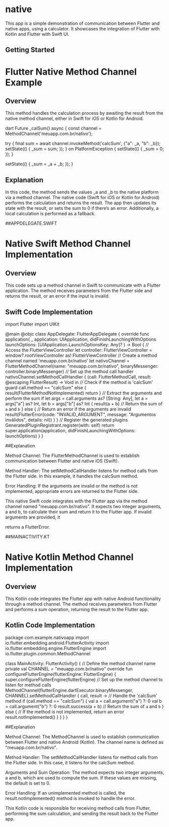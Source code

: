 # native

This app is a simple demonstration of communication between Flutter and native apps, using a calculator. It showcases the integration of Flutter with Kotlin and Flutter with Swift UI.

## Getting Started

# Flutter Native Method Channel Example

## Overview
This method handles the calculation process by awaiting the result from the native method channel, either in Swift for iOS or Kotlin for Android.

dart
Future<void> _calSum() async {
  const channel = MethodChannel('meuapp.com.br/nativo');

  try {
    final sum = await channel.invokeMethod('calcSum', {"a": _a, "b": _b});
    setState(() {
      _sum = sum;
    });
  } on PlatformException {
    setState(() {
      _sum = 0;
    });
  }

  setState(() {
    _sum = _a + _b;
  });
}

## Explanation
In this code, the method sends the values _a and _b to the native platform via a method channel. The native code (Swift for iOS or Kotlin for Android) performs the calculation and returns the result. The app then updates its state with the result, or sets the sum to 0 if there’s an error. Additionally, a local calculation is performed as a fallback.


##APPDELEGATE.SWIFT
# Native Swift Method Channel Implementation

## Overview
This code sets up a method channel in Swift to communicate with a Flutter application. The method receives parameters from the Flutter side and returns the result, or an error if the input is invalid.

## Swift Code Implementation

import Flutter
import UIKit

@main
@objc class AppDelegate: FlutterAppDelegate {
  override func application(
    _ application: UIApplication,
    didFinishLaunchingWithOptions launchOptions: [UIApplication.LaunchOptionsKey: Any]?
  ) -> Bool {
    // Access the FlutterViewController
    let controller: FlutterViewController = window?.rootViewController as! FlutterViewController
    // Create a method channel named 'meuapp.com.br/nativo'
    let nativoChannel = FlutterMethodChannel(name: "meuapp.com.br/nativo", binaryMessenger: controller.binaryMessenger)
    // Set up the method call handler
    nativoChannel.setMethodCallHandler { (call: FlutterMethodCall, result: @escaping FlutterResult) -> Void in
      // Check if the method is 'calcSum'
      guard call.method == "calcSum" else {
        result(FlutterMethodNotImplemented)
        return
      }
      // Extract the arguments and perform the sum
      if let args = call.arguments as? [String: Any],
         let a = args["a"] as? Int,
         let b = args["b"] as? Int {
        result(a + b) // Return the sum of `a` and `b`
      } else {
        // Return an error if the arguments are invalid
        result(FlutterError(code: "INVALID_ARGUMENT", message: "Argumentos inválidos", details: nil))
      }
    }
    // Register the generated plugins
    GeneratedPluginRegistrant.register(with: self)
    return super.application(application, didFinishLaunchingWithOptions: launchOptions)
  }
}

##Explanation

Method Channel: The FlutterMethodChannel is used to establish communication between Flutter and native iOS (Swift).

Method Handler: The setMethodCallHandler listens for method calls from the Flutter side. In this example, it handles the calcSum method.

Error Handling: If the arguments are invalid or the method is not implemented, appropriate errors are returned to the Flutter side.

This native Swift code integrates with the Flutter app via the method channel named "meuapp.com.br/nativo". It expects two integer arguments, a and b, to calculate their sum and return it to the Flutter app. If invalid arguments are provided, it 

returns a FlutterError.


##MAINACTIVITY.KT
# Native Kotlin Method Channel Implementation

## Overview
This Kotlin code integrates the Flutter app with native Android functionality through a method channel. The method receives parameters from Flutter and performs a sum operation, returning the result to the Flutter app.

## Kotlin Code Implementation


package com.example.nativoapp
import io.flutter.embedding.android.FlutterActivity
import io.flutter.embedding.engine.FlutterEngine
import io.flutter.plugin.common.MethodChannel

class MainActivity: FlutterActivity() {
    // Define the method channel name
    private val CHANNEL = "meuapp.com.br/nativo"
    override fun configureFlutterEngine(flutterEngine: FlutterEngine) {
        super.configureFlutterEngine(flutterEngine)
        // Set up the method channel to listen for method calls
        MethodChannel(flutterEngine.dartExecutor.binaryMessenger, CHANNEL).setMethodCallHandler { call, result ->
            // Handle the 'calcSum' method
            if (call.method == "calcSum") {
                val a = call.argument<Int>("a") ?: 0
                val b = call.argument<Int>("b") ?: 0
                result.success(a + b) // Return the sum of `a` and `b`
            } else {
                // If the method is not implemented, return an error
                result.notImplemented()
            }
        }
    }
}


##Explanation

Method Channel: The MethodChannel is used to establish communication between Flutter and native Android (Kotlin). The channel name is defined as "meuapp.com.br/nativo".

Method Handler: The setMethodCallHandler listens for method calls from the Flutter side. In this case, it listens for the calcSum method.

Arguments and Sum Operation: The method expects two integer arguments, a and b, which are used to compute the sum. If these values are missing, the default is set to 0.

Error Handling: If an unimplemented method is called, the result.notImplemented() method is invoked to handle the error.

This Kotlin code is responsible for receiving method calls from Flutter, performing the sum calculation, and sending the result back to the Flutter app.


